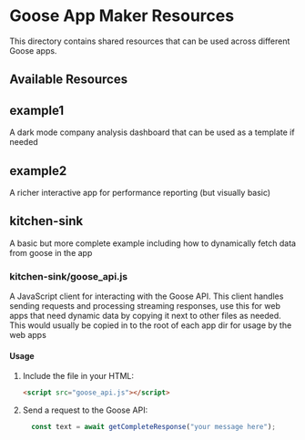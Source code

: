 # Goose App Maker Resources

This directory contains shared resources that can be used across different Goose apps.

## Available Resources

## example1

A dark mode company analysis dashboard that can be used as a template if needed

## example2

A richer interactive app for performance reporting (but visually basic)

## kitchen-sink

A basic but more complete example including how to dynamically fetch data from goose in the app

### kitchen-sink/goose_api.js

A JavaScript client for interacting with the Goose API. This client handles sending requests and processing streaming responses, use this for web apps that need dynamic data by copying it next to other files as needed. This would usually be copied in to the root of each app dir for usage by the web apps

#### Usage

1. Include the file in your HTML:
   ```html
   <script src="goose_api.js"></script>
   ```

2. Send a request to the Goose API:
   ```javascript
     const text = await getCompleteResponse("your message here");
   ```
